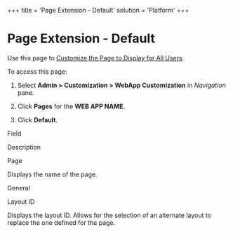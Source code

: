+++
title = 'Page Extension - Default'
solution = 'Platform'
+++

# Page Extension - Default

<div class="use">

Use this page to [Customize the Page to Display for All
Users](../Use_Cases/Customize_the_Page_to_Display_for_All_Users).

</div>

To access this page:

1.  Select **Admin \> Customization \> WebApp
    Customization** in *Navigation* pane.

2.  Click **Pages** for the **WEB APP NAME**.

3.  Click **Default**.

Field

Description

Page

Displays the name of the page.

General

Layout ID

Displays the layout ID. Allows for the selection of an alternate layout
to replace the one defined for the page.

